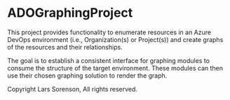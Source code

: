 # ADOGraphingProject
This project provides functionality to enumerate resources in an Azure DevOps environment (i.e., Organization(s) or Project(s)) and create graphs of the resources and their relationships.

The goal is to establish a consistent interface for graphing modules to consume the structure of the target environment. These modules can then use their chosen graphing solution to render the graph.

Copyright Lars Sorenson, All rights reserved.
